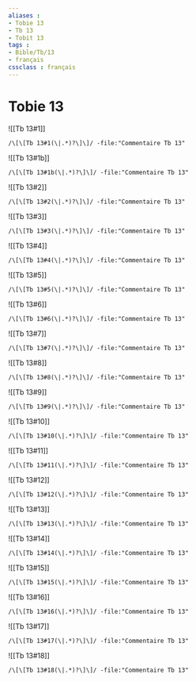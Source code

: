 ```yaml
---
aliases : 
- Tobie 13
- Tb 13
- Tobit 13
tags : 
- Bible/Tb/13
- français
cssclass : français
---
```


# Tobie 13

![[Tb 13#1]]

```query
/\[\[Tb 13#1(\|.*)?\]\]/ -file:"Commentaire Tb 13"
```

![[Tb 13#1b]]

```query
/\[\[Tb 13#1b(\|.*)?\]\]/ -file:"Commentaire Tb 13"
```

![[Tb 13#2]]

```query
/\[\[Tb 13#2(\|.*)?\]\]/ -file:"Commentaire Tb 13"
```

![[Tb 13#3]]

```query
/\[\[Tb 13#3(\|.*)?\]\]/ -file:"Commentaire Tb 13"
```

![[Tb 13#4]]

```query
/\[\[Tb 13#4(\|.*)?\]\]/ -file:"Commentaire Tb 13"
```

![[Tb 13#5]]

```query
/\[\[Tb 13#5(\|.*)?\]\]/ -file:"Commentaire Tb 13"
```

![[Tb 13#6]]

```query
/\[\[Tb 13#6(\|.*)?\]\]/ -file:"Commentaire Tb 13"
```

![[Tb 13#7]]

```query
/\[\[Tb 13#7(\|.*)?\]\]/ -file:"Commentaire Tb 13"
```

![[Tb 13#8]]

```query
/\[\[Tb 13#8(\|.*)?\]\]/ -file:"Commentaire Tb 13"
```

![[Tb 13#9]]

```query
/\[\[Tb 13#9(\|.*)?\]\]/ -file:"Commentaire Tb 13"
```

![[Tb 13#10]]

```query
/\[\[Tb 13#10(\|.*)?\]\]/ -file:"Commentaire Tb 13"
```

![[Tb 13#11]]

```query
/\[\[Tb 13#11(\|.*)?\]\]/ -file:"Commentaire Tb 13"
```

![[Tb 13#12]]

```query
/\[\[Tb 13#12(\|.*)?\]\]/ -file:"Commentaire Tb 13"
```

![[Tb 13#13]]

```query
/\[\[Tb 13#13(\|.*)?\]\]/ -file:"Commentaire Tb 13"
```

![[Tb 13#14]]

```query
/\[\[Tb 13#14(\|.*)?\]\]/ -file:"Commentaire Tb 13"
```

![[Tb 13#15]]

```query
/\[\[Tb 13#15(\|.*)?\]\]/ -file:"Commentaire Tb 13"
```

![[Tb 13#16]]

```query
/\[\[Tb 13#16(\|.*)?\]\]/ -file:"Commentaire Tb 13"
```

![[Tb 13#17]]

```query
/\[\[Tb 13#17(\|.*)?\]\]/ -file:"Commentaire Tb 13"
```

![[Tb 13#18]]

```query
/\[\[Tb 13#18(\|.*)?\]\]/ -file:"Commentaire Tb 13"
```


